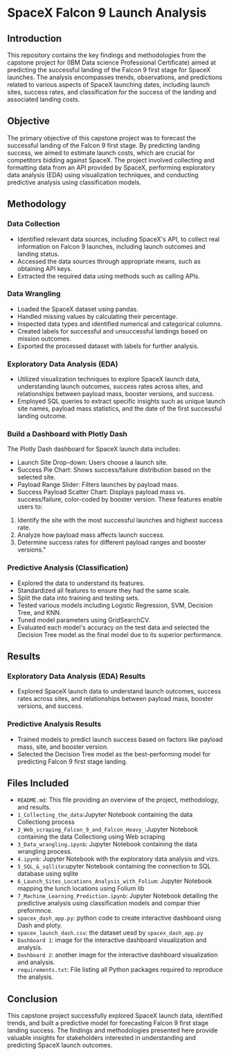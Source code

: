 # SpaceX Falcon 9 Launch Analysis

## Introduction
This repository contains the key findings and methodologies from the capstone project for (IBM Data science Professional Certificate)  aimed at predicting the successful landing of the Falcon 9 first stage for SpaceX launches. The analysis encompasses trends, observations, and predictions related to various aspects of SpaceX launching dates, including launch sites, success rates, and classification for the success of the landing and associated landing costs.

## Objective
The primary objective of this capstone project was to forecast the successful landing of the Falcon 9 first stage. By predicting landing success, we aimed to estimate launch costs, which are crucial for competitors bidding against SpaceX. The project involved collecting and formatting data from an API provided by SpaceX, performing exploratory data analysis (EDA) using visualization techniques, and conducting predictive analysis using classification models.

## Methodology
### Data Collection
- Identified relevant data sources, including SpaceX's API, to collect real information on Falcon 9 launches, including launch outcomes and landing status.
- Accessed the data sources through appropriate means, such as obtaining API keys.
- Extracted the required data using methods such as calling APIs.

### Data Wrangling
- Loaded the SpaceX dataset using pandas.
- Handled missing values by calculating their percentage.
- Inspected data types and identified numerical and categorical columns.
- Created labels for successful and unsuccessful landings based on mission outcomes.
- Exported the processed dataset with labels for further analysis.

### Exploratory Data Analysis (EDA)
- Utilized visualization techniques to explore SpaceX launch data, understanding launch outcomes, success rates across sites, and relationships between payload mass, booster versions, and success.
- Employed SQL queries to extract specific insights such as unique launch site names, payload mass statistics, and the date of the first successful landing outcome.
### Build a Dashboard with Plotly Dash 
The Plotly Dash dashboard for SpaceX launch data includes:
- Launch Site Drop-down: Users choose a launch site.
- Success Pie Chart: Shows success/failure distribution based on the selected site.
- Payload Range Slider: Filters launches by payload mass.
- Success Payload Scatter Chart: Displays payload mass vs. success/failure, color-coded by booster version.
These features enable users to:
1. Identify the site with the most successful launches and highest success rate.
2. Analyze how payload mass affects launch success.
3. Determine success rates for different payload ranges and booster versions."
### Predictive Analysis (Classification)
- Explored the data to understand its features.
- Standardized all features to ensure they had the same scale.
- Split the data into training and testing sets.
- Tested various models including Logistic Regression, SVM, Decision Tree, and KNN.
- Tuned model parameters using GridSearchCV.
- Evaluated each model's accuracy on the test data and selected the Decision Tree model as the final model due to its superior performance.

## Results
### Exploratory Data Analysis (EDA) Results
- Explored SpaceX launch data to understand launch outcomes, success rates across sites, and relationships between payload mass, booster versions, and success.

### Predictive Analysis Results
- Trained models to predict launch success based on factors like payload mass, site, and booster version.
- Selected the Decision Tree model as the best-performing model for predicting Falcon 9 first stage landing.

## Files Included
- `README.md`: This file providing an overview of the project, methodology, and results.
-  `1_Collecting_the_data`:Jupyter Notebook containing the data Collectiong  process
-  `2_Web_scraping_Falcon_9_and_Falcon_Heavy_`:Jupyter Notebook containing the data Collectiong using Web scraping
-  `3_Data_wrangling.ipynb`: Jupyter Notebook containing the data wrangling process.
-  `4.ipynb`: Jupyter Notebook with the exploratory data analysis and vizs.
-  `5_SQL_&_sqllite`:upyter Notebook containing the connection to SQL database using sqlite
-  `6_Launch_Sites_Locations_Analysis_with_Folium`: Jupyter Notebook mapping the lunch locations using Folium lib  
-  `7_Machine_Learning_Prediction.ipynb`: Jupyter Notebook detailing the predictive analysis using classification models and compar thier preformnce.
-  `spacex_dash_app.py`: python code to create interactive dashboard uisng Dash and ploty.
-  `spacex_launch_dash.csv`: the dataset uesd by `spacex_dash_app.py`
-  `Dashboard 1`: image for the interactive dashboard  visualization and analysis.
-  `Dashboard 2`: another image for the interactive dashboard  visualization and analysis.
- `requirements.txt`: File listing all Python packages required to reproduce the analysis.

## Conclusion
This capstone project successfully explored SpaceX launch data, identified trends, and built a predictive model for forecasting Falcon 9 first stage landing success. The findings and methodologies presented here provide valuable insights for stakeholders interested in understanding and predicting SpaceX launch outcomes.


